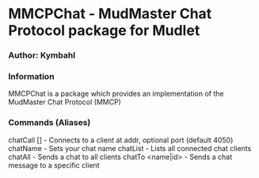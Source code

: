 # MMCPChat - MudMaster Chat Protocol package for Mudlet

### Author: Kymbahl

### Information
MMCPChat is a package which provides an implementation of the MudMaster Chat Protocol (MMCP)

### Commands (Aliases)
chatCall <addr> [<port>]    - Connects to a client at addr, optional port (default 4050)
chatName <name>             - Sets your chat name
chatList                    - Lists all connected chat clients
chatAll <message>           - Sends a chat to all clients
chatTo <name|id> <message>  - Sends a chat message to a specific client
